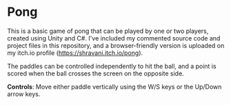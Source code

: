 # Pong
This is a basic game of pong that can be played by one or two players, created using Unity and C#. I've included my commented source code and project files in this repository, and a browser-friendly version is uploaded on my itch.io profile (https://shravani.itch.io/pong).

The paddles can be controlled independently to hit the ball, and a point is scored when the ball crosses the screen on the opposite side. 

<b> Controls</b>: Move either paddle vertically using the W/S keys or the Up/Down arrow keys. 
